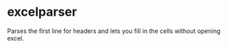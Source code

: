 # excelparser
Parses the first line for headers and lets you fill in the cells without opening excel.
